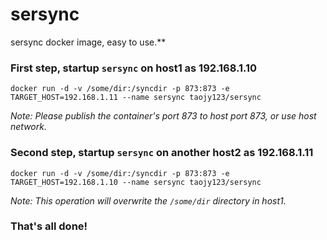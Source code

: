 # sersync

sersync docker image, easy to use.**

### First step, startup `sersync` on host1 as 192.168.1.10
```
docker run -d -v /some/dir:/syncdir -p 873:873 -e TARGET_HOST=192.168.1.11 --name sersync taojy123/sersync
```
*Note: Please publish the container's port 873 to host port 873, or use host network.*

### Second step, startup `sersync` on another host2 as 192.168.1.11
```
docker run -d -v /some/dir:/syncdir -p 873:873 -e TARGET_HOST=192.168.1.10 --name sersync taojy123/sersync
```
*Note: This operation will overwrite the `/some/dir` directory in host1.*

### That's all done!
